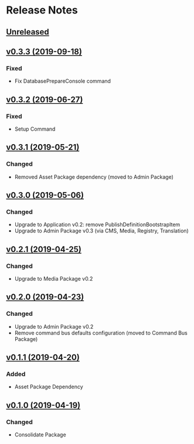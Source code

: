 # Release Notes

## [Unreleased](https://github.com/ixocreate/framework/compare/0.3.3...develop)

## [v0.3.3 (2019-09-18)](https://github.com/ixocreate/framework/compare/0.3.2...0.3.3)
### Fixed
- Fix DatabasePrepareConsole command

## [v0.3.2 (2019-06-27)](https://github.com/ixocreate/framework/compare/0.3.1...0.3.2)
### Fixed
- Setup Command

## [v0.3.1 (2019-05-21)](https://github.com/ixocreate/framework/compare/0.3.0...0.3.1)
### Changed
- Removed Asset Package dependency (moved to Admin Package)

## [v0.3.0 (2019-05-06)](https://github.com/ixocreate/framework/compare/0.2.1...0.3.0)
### Changed
- Upgrade to Application v0.2: remove PublishDefinitionBootstrapItem
- Upgrade to Admin Package v0.3 (via CMS, Media, Registry, Translation)

## [v0.2.1 (2019-04-25)](https://github.com/ixocreate/framework/compare/0.2.0...0.2.1)
### Changed
- Upgrade to Media Package v0.2

## [v0.2.0 (2019-04-23)](https://github.com/ixocreate/framework/compare/0.1.1...0.2.0)
### Changed
- Upgrade to Admin Package v0.2
- Remove command bus defaults configuration (moved to Command Bus Package)

## [v0.1.1 (2019-04-20)](https://github.com/ixocreate/framework/compare/0.1.0...0.1.1)
### Added
- Asset Package Dependency

## [v0.1.0 (2019-04-19)](https://github.com/ixocreate/framework/compare/master...0.1.0)
### Changed
- Consolidate Package
